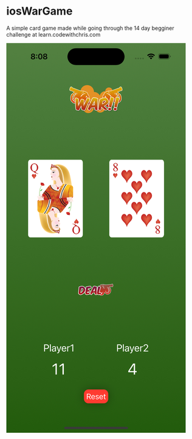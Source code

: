 # iosWarGame

A simple card game made while going through the 14 day begginer challenge at learn.codewithchris.com

![This is an image](War.png)

